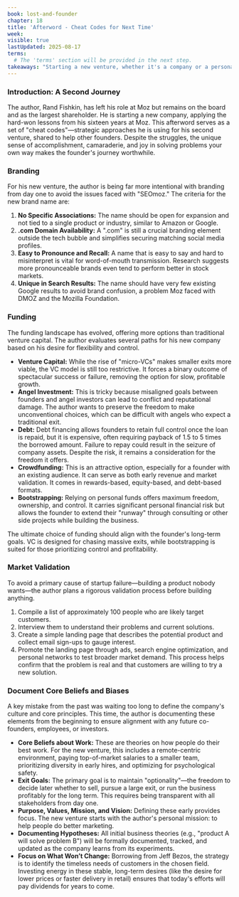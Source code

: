 ```yaml
---
book: lost-and-founder
chapter: 18
title: 'Afterword - Cheat Codes for Next Time'
week: 
visible: true
lastUpdated: 2025-08-17
terms:
  # The 'terms' section will be provided in the next step.
takeaways: "Starting a new venture, whether it's a company or a personal project, is significantly less risky when you apply lessons from past experiences. By intentionally planning key elements like branding, funding strategy, market validation, and core cultural values from the outset, you can avoid common pitfalls and build a more resilient and focused organization, regardless of its ultimate size or goal."
---
```


### Introduction: A Second Journey
The author, Rand Fishkin, has left his role at Moz but remains on the board and as the largest shareholder. He is starting a new company, applying the hard-won lessons from his sixteen years at Moz. This afterword serves as a set of "cheat codes"—strategic approaches he is using for his second venture, shared to help other founders. Despite the struggles, the unique sense of accomplishment, camaraderie, and joy in solving problems your own way makes the founder's journey worthwhile.

### Branding
For his new venture, the author is being far more intentional with branding from day one to avoid the issues faced with "SEOmoz." The criteria for the new brand name are:
1.  **No Specific Associations:** The name should be open for expansion and not tied to a single product or industry, similar to Amazon or Google.
2.  **.com Domain Availability:** A ".com" is still a crucial branding element outside the tech bubble and simplifies securing matching social media profiles.
3.  **Easy to Pronounce and Recall:** A name that is easy to say and hard to misinterpret is vital for word-of-mouth transmission. Research suggests more pronounceable brands even tend to perform better in stock markets.
4.  **Unique in Search Results:** The name should have very few existing Google results to avoid brand confusion, a problem Moz faced with DMOZ and the Mozilla Foundation.

### Funding
The funding landscape has evolved, offering more options than traditional venture capital. The author evaluates several paths for his new company based on his desire for flexibility and control.
* **Venture Capital:** While the rise of "micro-VCs" makes smaller exits more viable, the VC model is still too restrictive. It forces a binary outcome of spectacular success or failure, removing the option for slow, profitable growth.
* **Angel Investment:** This is tricky because misaligned goals between founders and angel investors can lead to conflict and reputational damage. The author wants to preserve the freedom to make unconventional choices, which can be difficult with angels who expect a traditional exit.
* **Debt:** Debt financing allows founders to retain full control once the loan is repaid, but it is expensive, often requiring payback of 1.5 to 5 times the borrowed amount. Failure to repay could result in the seizure of company assets. Despite the risk, it remains a consideration for the freedom it offers.
* **Crowdfunding:** This is an attractive option, especially for a founder with an existing audience. It can serve as both early revenue and market validation. It comes in rewards-based, equity-based, and debt-based formats.
* **Bootstrapping:** Relying on personal funds offers maximum freedom, ownership, and control. It carries significant personal financial risk but allows the founder to extend their "runway" through consulting or other side projects while building the business.

The ultimate choice of funding should align with the founder's long-term goals. VC is designed for chasing massive exits, while bootstrapping is suited for those prioritizing control and profitability.

### Market Validation
To avoid a primary cause of startup failure—building a product nobody wants—the author plans a rigorous validation process before building anything.
1.  Compile a list of approximately 100 people who are likely target customers.
2.  Interview them to understand their problems and current solutions.
3.  Create a simple landing page that describes the potential product and collect email sign-ups to gauge interest.
4.  Promote the landing page through ads, search engine optimization, and personal networks to test broader market demand. This process helps confirm that the problem is real and that customers are willing to try a new solution.

### Document Core Beliefs and Biases
A key mistake from the past was waiting too long to define the company's culture and core principles. This time, the author is documenting these elements from the beginning to ensure alignment with any future co-founders, employees, or investors.
* **Core Beliefs about Work:** These are theories on how people do their best work. For the new venture, this includes a remote-centric environment, paying top-of-market salaries to a smaller team, prioritizing diversity in early hires, and optimizing for psychological safety.
* **Exit Goals:** The primary goal is to maintain "optionality"—the freedom to decide later whether to sell, pursue a large exit, or run the business profitably for the long term. This requires being transparent with all stakeholders from day one.
* **Purpose, Values, Mission, and Vision:** Defining these early provides focus. The new venture starts with the author's personal mission: to help people do better marketing.
* **Documenting Hypotheses:** All initial business theories (e.g., "product A will solve problem B") will be formally documented, tracked, and updated as the company learns from its experiments.
* **Focus on What Won’t Change:** Borrowing from Jeff Bezos, the strategy is to identify the timeless needs of customers in the chosen field. Investing energy in these stable, long-term desires (like the desire for lower prices or faster delivery in retail) ensures that today's efforts will pay dividends for years to come.